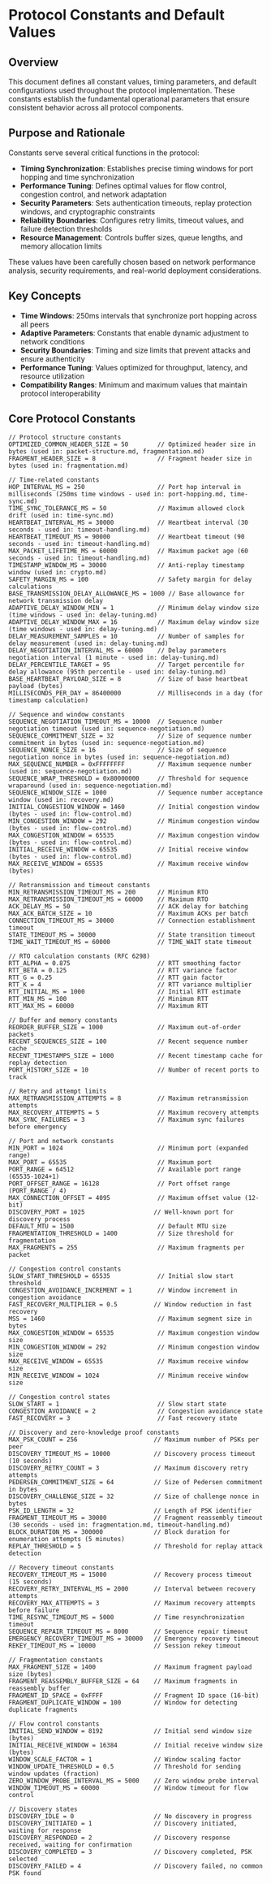 # Protocol Constants and Default Values

## Overview

This document defines all constant values, timing parameters, and default configurations used throughout the protocol implementation. These constants establish the fundamental operational parameters that ensure consistent behavior across all protocol components.

## Purpose and Rationale

Constants serve several critical functions in the protocol:

- **Timing Synchronization**: Establishes precise timing windows for port hopping and time synchronization
- **Performance Tuning**: Defines optimal values for flow control, congestion control, and network adaptation
- **Security Parameters**: Sets authentication timeouts, replay protection windows, and cryptographic constraints
- **Reliability Boundaries**: Configures retry limits, timeout values, and failure detection thresholds
- **Resource Management**: Controls buffer sizes, queue lengths, and memory allocation limits

These values have been carefully chosen based on network performance analysis, security requirements, and real-world deployment considerations.

## Key Concepts

- **Time Windows**: 250ms intervals that synchronize port hopping across all peers
- **Adaptive Parameters**: Constants that enable dynamic adjustment to network conditions
- **Security Boundaries**: Timing and size limits that prevent attacks and ensure authenticity
- **Performance Tuning**: Values optimized for throughput, latency, and resource utilization
- **Compatibility Ranges**: Minimum and maximum values that maintain protocol interoperability

## Core Protocol Constants

```pseudocode
// Protocol structure constants
OPTIMIZED_COMMON_HEADER_SIZE = 50        // Optimized header size in bytes (used in: packet-structure.md, fragmentation.md)
FRAGMENT_HEADER_SIZE = 8                 // Fragment header size in bytes (used in: fragmentation.md)

// Time-related constants  
HOP_INTERVAL_MS = 250                    // Port hop interval in milliseconds (250ms time windows - used in: port-hopping.md, time-sync.md)
TIME_SYNC_TOLERANCE_MS = 50              // Maximum allowed clock drift (used in: time-sync.md)
HEARTBEAT_INTERVAL_MS = 30000            // Heartbeat interval (30 seconds - used in: timeout-handling.md)
HEARTBEAT_TIMEOUT_MS = 90000             // Heartbeat timeout (90 seconds - used in: timeout-handling.md)
MAX_PACKET_LIFETIME_MS = 60000           // Maximum packet age (60 seconds - used in: timeout-handling.md)
TIMESTAMP_WINDOW_MS = 30000              // Anti-replay timestamp window (used in: crypto.md)
SAFETY_MARGIN_MS = 100                   // Safety margin for delay calculations
BASE_TRANSMISSION_DELAY_ALLOWANCE_MS = 1000 // Base allowance for network transmission delay
ADAPTIVE_DELAY_WINDOW_MIN = 1            // Minimum delay window size (time windows - used in: delay-tuning.md)
ADAPTIVE_DELAY_WINDOW_MAX = 16           // Maximum delay window size (time windows - used in: delay-tuning.md)
DELAY_MEASUREMENT_SAMPLES = 10           // Number of samples for delay measurement (used in: delay-tuning.md)
DELAY_NEGOTIATION_INTERVAL_MS = 60000    // Delay parameters negotiation interval (1 minute - used in: delay-tuning.md)
DELAY_PERCENTILE_TARGET = 95             // Target percentile for delay allowance (95th percentile - used in: delay-tuning.md)
BASE_HEARTBEAT_PAYLOAD_SIZE = 8          // Size of base heartbeat payload (bytes)
MILLISECONDS_PER_DAY = 86400000          // Milliseconds in a day (for timestamp calculation)

// Sequence and window constants
SEQUENCE_NEGOTIATION_TIMEOUT_MS = 10000  // Sequence number negotiation timeout (used in: sequence-negotiation.md)
SEQUENCE_COMMITMENT_SIZE = 32            // Size of sequence number commitment in bytes (used in: sequence-negotiation.md)
SEQUENCE_NONCE_SIZE = 16                 // Size of sequence negotiation nonce in bytes (used in: sequence-negotiation.md)
MAX_SEQUENCE_NUMBER = 0xFFFFFFFF         // Maximum sequence number (used in: sequence-negotiation.md)
SEQUENCE_WRAP_THRESHOLD = 0x80000000     // Threshold for sequence wraparound (used in: sequence-negotiation.md)
SEQUENCE_WINDOW_SIZE = 1000              // Sequence number acceptance window (used in: recovery.md)
INITIAL_CONGESTION_WINDOW = 1460         // Initial congestion window (bytes - used in: flow-control.md)
MIN_CONGESTION_WINDOW = 292              // Minimum congestion window (bytes - used in: flow-control.md)
MAX_CONGESTION_WINDOW = 65535            // Maximum congestion window (bytes - used in: flow-control.md)
INITIAL_RECEIVE_WINDOW = 65535           // Initial receive window (bytes - used in: flow-control.md)
MAX_RECEIVE_WINDOW = 65535               // Maximum receive window (bytes)

// Retransmission and timeout constants
MIN_RETRANSMISSION_TIMEOUT_MS = 200      // Minimum RTO
MAX_RETRANSMISSION_TIMEOUT_MS = 60000    // Maximum RTO
ACK_DELAY_MS = 50                        // ACK delay for batching
MAX_ACK_BATCH_SIZE = 10                  // Maximum ACKs per batch
CONNECTION_TIMEOUT_MS = 30000            // Connection establishment timeout
STATE_TIMEOUT_MS = 30000                 // State transition timeout
TIME_WAIT_TIMEOUT_MS = 60000             // TIME_WAIT state timeout

// RTO calculation constants (RFC 6298)
RTT_ALPHA = 0.875                        // RTT smoothing factor
RTT_BETA = 0.125                         // RTT variance factor
RTT_G = 0.25                             // RTT gain factor
RTT_K = 4                                // RTT variance multiplier
RTT_INITIAL_MS = 1000                    // Initial RTT estimate
RTT_MIN_MS = 100                         // Minimum RTT
RTT_MAX_MS = 60000                       // Maximum RTT

// Buffer and memory constants
REORDER_BUFFER_SIZE = 1000               // Maximum out-of-order packets
RECENT_SEQUENCES_SIZE = 100              // Recent sequence number cache
RECENT_TIMESTAMPS_SIZE = 1000            // Recent timestamp cache for replay detection
PORT_HISTORY_SIZE = 10                   // Number of recent ports to track

// Retry and attempt limits
MAX_RETRANSMISSION_ATTEMPTS = 8          // Maximum retransmission attempts
MAX_RECOVERY_ATTEMPTS = 5                // Maximum recovery attempts
MAX_SYNC_FAILURES = 3                    // Maximum sync failures before emergency

// Port and network constants
MIN_PORT = 1024                          // Minimum port (expanded range)
MAX_PORT = 65535                         // Maximum port
PORT_RANGE = 64512                       // Available port range (65535-1024+1)
PORT_OFFSET_RANGE = 16128                // Port offset range (PORT_RANGE / 4)
MAX_CONNECTION_OFFSET = 4095             // Maximum offset value (12-bit)
DISCOVERY_PORT = 1025                   // Well-known port for discovery process
DEFAULT_MTU = 1500                       // Default MTU size
FRAGMENTATION_THRESHOLD = 1400           // Size threshold for fragmentation
MAX_FRAGMENTS = 255                      // Maximum fragments per packet

// Congestion control constants
SLOW_START_THRESHOLD = 65535             // Initial slow start threshold
CONGESTION_AVOIDANCE_INCREMENT = 1       // Window increment in congestion avoidance
FAST_RECOVERY_MULTIPLIER = 0.5          // Window reduction in fast recovery
MSS = 1460                               // Maximum segment size in bytes
MAX_CONGESTION_WINDOW = 65535            // Maximum congestion window size
MIN_CONGESTION_WINDOW = 292              // Minimum congestion window size
MAX_RECEIVE_WINDOW = 65535               // Maximum receive window size
MIN_RECEIVE_WINDOW = 1024                // Minimum receive window size

// Congestion control states
SLOW_START = 1                           // Slow start state
CONGESTION_AVOIDANCE = 2                 // Congestion avoidance state
FAST_RECOVERY = 3                        // Fast recovery state

// Discovery and zero-knowledge proof constants
MAX_PSK_COUNT = 256                     // Maximum number of PSKs per peer
DISCOVERY_TIMEOUT_MS = 10000            // Discovery process timeout (10 seconds)
DISCOVERY_RETRY_COUNT = 3               // Maximum discovery retry attempts
PEDERSEN_COMMITMENT_SIZE = 64           // Size of Pedersen commitment in bytes
DISCOVERY_CHALLENGE_SIZE = 32           // Size of challenge nonce in bytes
PSK_ID_LENGTH = 32                      // Length of PSK identifier
FRAGMENT_TIMEOUT_MS = 30000             // Fragment reassembly timeout (30 seconds - used in: fragmentation.md, timeout-handling.md)
BLOCK_DURATION_MS = 300000              // Block duration for enumeration attempts (5 minutes)
REPLAY_THRESHOLD = 5                    // Threshold for replay attack detection

// Recovery timeout constants
RECOVERY_TIMEOUT_MS = 15000             // Recovery process timeout (15 seconds)
RECOVERY_RETRY_INTERVAL_MS = 2000       // Interval between recovery attempts
RECOVERY_MAX_ATTEMPTS = 3               // Maximum recovery attempts before failure
TIME_RESYNC_TIMEOUT_MS = 5000           // Time resynchronization timeout
SEQUENCE_REPAIR_TIMEOUT_MS = 8000       // Sequence repair timeout
EMERGENCY_RECOVERY_TIMEOUT_MS = 30000   // Emergency recovery timeout
REKEY_TIMEOUT_MS = 10000                // Session rekey timeout

// Fragmentation constants
MAX_FRAGMENT_SIZE = 1400                // Maximum fragment payload size (bytes)
FRAGMENT_REASSEMBLY_BUFFER_SIZE = 64    // Maximum fragments in reassembly buffer
FRAGMENT_ID_SPACE = 0xFFFF              // Fragment ID space (16-bit)
FRAGMENT_DUPLICATE_WINDOW = 100         // Window for detecting duplicate fragments

// Flow control constants
INITIAL_SEND_WINDOW = 8192              // Initial send window size (bytes)
INITIAL_RECEIVE_WINDOW = 16384          // Initial receive window size (bytes)
WINDOW_SCALE_FACTOR = 1                 // Window scaling factor
WINDOW_UPDATE_THRESHOLD = 0.5           // Threshold for sending window updates (fraction)
ZERO_WINDOW_PROBE_INTERVAL_MS = 5000    // Zero window probe interval
WINDOW_TIMEOUT_MS = 60000               // Window timeout for flow control

// Discovery states
DISCOVERY_IDLE = 0                      // No discovery in progress
DISCOVERY_INITIATED = 1                 // Discovery initiated, waiting for response
DISCOVERY_RESPONDED = 2                 // Discovery response received, waiting for confirmation
DISCOVERY_COMPLETED = 3                 // Discovery completed, PSK selected
DISCOVERY_FAILED = 4                    // Discovery failed, no common PSK found
```